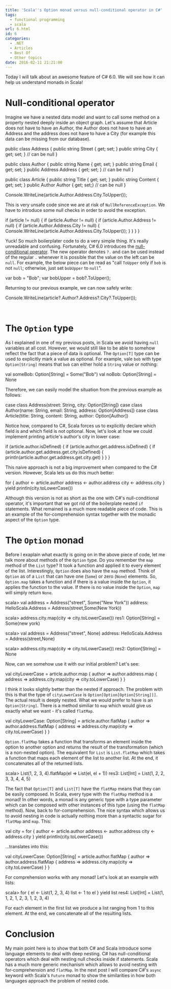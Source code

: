 ```yaml
---
title: 'Scala''s Option monad versus null-conditional operator in C#'
tags:
  - functional programming
  - scala
url: 6.html
id: 6
categories:
  - .NET
  - Articles
  - Best Of
  - Other topics
date: 2016-02-11 21:21:00
---
```


Today I will talk about an awesome feature of C# 6.0. We will see how it can help us understand monads in Scala!

Null-conditional operator
=========================

Imagine we have a nested data model and want to call some method on a property nested deeply inside an object graph. Let's assume that Article does not have to have an Author, the Author does not have to have an Address and the address does not have to have a City (for example this data can be missing from our database).

public class Address {
 public string Street { get; set; }
 public string City { get; set; } // can be null
}

public class Author {
 public string Name { get; set; }
 public string Email { get; set; }
 public Address Address { get; set; } // can be null
}

public class Article {
 public string Title { get; set; }
 public string Content { get; set; }
 public Author Author { get; set;} // can be null
}

Console.WriteLine(article.Author.Address.City.ToUpper());

This is very unsafe code since we are at risk of `NullReferenceException`. We have to introduce some null checks in order to avoid the exception.

if (article != null) {
 if (article.Author != null) {
  if (article.Author.Address != null) {
   if (article.Author.Address.City != null) {
    Console.WriteLine(article.Author.Address.City.ToUpper());
   }
  }
 }
}

Yuck! So much boilerplater code to do a very simple thing. It's really unreadable and confusing. Fortunately, C# 6.0 introduces the [null-conditional operator](https://msdn.microsoft.com/en-us/library/dn986595.aspx). The new operator denotes `?.` and can be used instead of the regular `.` whenever it is possible that the value on the left can be `null`. For example, the below piece can be read as "call `ToUpper` only if `bob` is not `null`; otherwise, just set `bobUpper` to `null`".

var bob = "Bob";
var bobUpper = bob?.ToUpper();

Returning to our previous example, we can now safely write:

Console.WriteLine(article?.Author?.Address?.City?.ToUpper());

 

The `Option` type
=================

As I explained in one of my previous posts, in Scala we avoid having `null` variables at all cost. However, we would still like to be able to somehow reflect the fact that a piece of data is optional. The `Option[T]` type can be used to explicitly mark a value as optional. For example, vale `bob` with type `Option[String]` means that `bob` can either hold a `String` value or nothing:

val someBob: Option\[String\] = Some("Bob")
val noBob: Option\[String\] = None

Therefore, we can easily model the situation from the previous example as follows:

case class Address(street: String, city: Option\[String\])
case class Author(name: String, email: String, address: Option\[Address\])
case class Article(title: String, content: String, author: Option\[Author\])

Notice how, compared to C#, Scala forces us to explicitly declare which field is and which field is not optional. Now, let's look at how we could implement printing article's author's city in lower case:

if (article.author.isDefined) {
  if (article.author.get.address.isDefined) {
    if (article.author.get.address.get.city.isDefined) {
      println(article.author.get.address.get.city.get)
    }
  }
}

This naive approach is not a big improvement when compared to the C# version. However, Scala lets us do this much better:

for {
  author <- article.author
  address <- author.address
  city <- address.city
} yield println(city.toLowerCase())

Although this version is not as short as the one with C#'s null-conditional operator, it's important that we got rid of the boilerplate nested `if` statements. What remained is a much more readable piece of code. This is an example of the for-comprehension syntax together with the monadic aspect of the `Option` type.

The `Option` monad
==================

Before I exaplain what exactly is going on in the above piece of code, let me talk more about methods of the `Option` type. Do you remember the `map` method of the `List` type? It took a function and applied it to every element of the list. Interestingly, `Option` does also have the `map` method. Think of `Option` as of a `List` that can have one (`Some`) or zero (`None`) elements. So, `Option.map` takes a function and if there is a value inside the `Option`, it applies the function to the value. If there is no value inside the `Option`, `map` will simply return `None`.

scala> val address = Address("street", Some("New York"))
address: HelloScala.Address = Address(street,Some(New York))

scala> address.city.map(city => city.toLowerCase())
res1: Option\[String\] = Some(new york)

scala> val address = Address("street", None)
address: HelloScala.Address = Address(street,None)

scala> address.city.map(city => city.toLowerCase())
res2: Option\[String\] = None

Now, can we somehow use it with our initial problem? Let's see:

val cityLowerCase = article.author.map { author =>
  author.address.map { address =>
    address.city.map(city => city.toLowerCase)
  }
}

I think it looks slightly better than the nested if approach. The problem with this is that the type of `cityLowerCase` is `Option[Option[Option[String]]]`. The actual result is deeply nested. What we would prefer to have is an `Option[String]`. There is a method similiar to `map` which would give us exactly what we want - it's called `flatMap`.

val cityLowerCase: Option\[String\] = article.author.flatMap { author =>
  author.address.flatMap { address =>
    address.city.map(city => city.toLowerCase)
  }
}

`Option.flatMap` takes a function that transforms an element inside the option to another option and returns the result of the transformation (which is a non-nested option). The equivalent for `List` is `List.flatMap` which takes a function that maps each element of the list to another list. At the end, it concatenates all of the returned lists.

scala> List(1, 2, 3, 4).flatMap(el => List(el, el + 1))
res3: List\[Int\] = List(1, 2, 2, 3, 3, 4, 4, 5)

The fact that `Option[T]` and `List[T]` have the `flatMap` means that they can be easily composed. In Scala, every type with the `flatMap` method is a monad! In other words, a monad is any generic type with a type parameter which can be composed with other instances of this type (using the `flatMap` method). Now, back to for-comprehension. The nice syntax which allows us to avoid nesting in code is actually nothing more than a syntactic sugar for `flatMap` and `map`. This:

val city = for {
  author <- article.author
  address <- author.address
  city <- address.city
} yield println(city.toLowerCase())

...translates into this:

val cityLowerCase: Option\[String\] = article.author.flatMap { author =>
  author.address.flatMap { address =>
    address.city.map(city => city.toLowerCase)
  }
}

For comprehension works with any monad! Let's look at an example with lists:

scala> for {
  el <- List(1, 2, 3, 4)
  list <- 1 to el
} yield list
res4: List\[Int\] = List(1, 1, 2, 1, 2, 3, 1, 2, 3, 4)

For each element in the first list we produce a list ranging from 1 to this element. At the end, we concatenate all of the resulting lists.

Conclusion
==========

My main point here is to show that both C# and Scala introduce some language elements to deal with deep nesting. C# has null-conditional operators which deal with nesting null checks inside if statements. Scala has a much more generic mechanism which allows to avoid nesting with for-comprehension and `flatMap`. In the next post I will compare C#'s `async` keyword with Scala's `Future` monad to show the similarities in how both languages approach the problem of nested code.